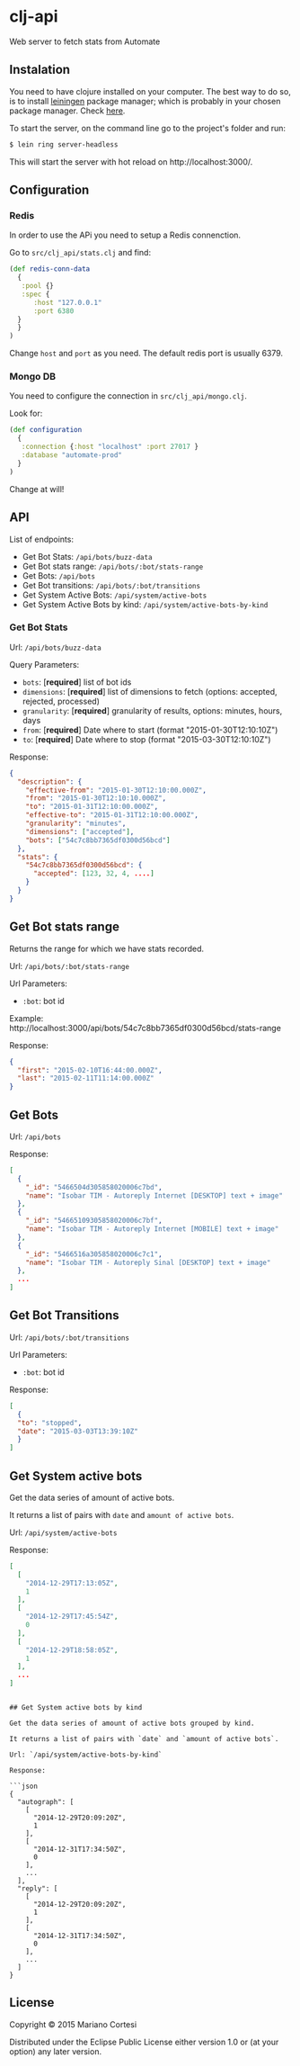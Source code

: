 # clj-api

Web server to fetch stats from Automate


## Instalation

You need to have clojure installed on your computer. The best way to do so, is to install [leiningen](http://leiningen.org/) package manager; which is probably in your chosen package manager. Check [here](https://github.com/technomancy/leiningen/wiki/Packaging).

To start the server, on the command line go to the project's folder and run:

```bash
$ lein ring server-headless
```

This will start the server with hot reload on http://localhost:3000/.


## Configuration


### Redis

In order to use the APi you need to setup a Redis connenction.

Go to `src/clj_api/stats.clj` and find:

```clojure
(def redis-conn-data
  {
   :pool {}
   :spec {
      :host "127.0.0.1"
      :port 6380
  }
  }
)
```

Change `host` and `port` as you need. The default redis port is usually 6379.


### Mongo DB

You need to configure the connection in `src/clj_api/mongo.clj`.

Look for:


```clojure
(def configuration
  {
   :connection {:host "localhost" :port 27017 }
   :database "automate-prod"
  }
)
```

Change at will!


## API

List of endpoints:

* Get Bot Stats: `/api/bots/buzz-data`
* Get Bot stats range: `/api/bots/:bot/stats-range`
* Get Bots: `/api/bots`
* Get Bot transitions: `/api/bots/:bot/transitions`
* Get System Active Bots: `/api/system/active-bots`
* Get System Active Bots by kind: `/api/system/active-bots-by-kind`


### Get Bot Stats

Url: `/api/bots/buzz-data`

Query Parameters:

 * `bots`: [**required**] list of bot ids
 * `dimensions`: [**required**] list of dimensions to fetch (options: accepted, rejected, processed)
 * `granularity`: [**required**] granularity of results, options: minutes, hours, days
 * `from`: [**required**] Date where to start (format "2015-01-30T12:10:10Z")
 * `to`: [**required**] Date where to stop (format "2015-03-30T12:10:10Z")

Response:

```json
{
  "description": {
    "effective-from": "2015-01-30T12:10:00.000Z",
    "from": "2015-01-30T12:10:10.000Z",
    "to": "2015-01-31T12:10:00.000Z",
    "effective-to": "2015-01-31T12:10:00.000Z",
    "granularity": "minutes",
    "dimensions": ["accepted"],
    "bots": ["54c7c8bb7365df0300d56bcd"]
  },
  "stats": {
    "54c7c8bb7365df0300d56bcd": {
      "accepted": [123, 32, 4, ....]
    }
  }
}

```

## Get Bot stats range

Returns the range for which we have stats recorded.

Url: `/api/bots/:bot/stats-range`

Url Parameters:
 * `:bot`: bot id

Example: http://localhost:3000/api/bots/54c7c8bb7365df0300d56bcd/stats-range

Response:

```json
{
  "first": "2015-02-10T16:44:00.000Z",
  "last": "2015-02-11T11:14:00.000Z"
}
```

## Get Bots


Url: `/api/bots`

Response:

```json
[
  {
    "_id": "5466504d305858020006c7bd",
    "name": "Isobar TIM - Autoreply Internet [DESKTOP] text + image"
  },
  {
    "_id": "54665109305858020006c7bf",
    "name": "Isobar TIM - Autoreply Internet [MOBILE] text + image"
  },
  {
    "_id": "5466516a305858020006c7c1",
    "name": "Isobar TIM - Autoreply Sinal [DESKTOP] text + image"
  },
  ...
]
```

## Get Bot Transitions

Url: `/api/bots/:bot/transitions`

Url Parameters:
 * `:bot`: bot id

Response:

```json
[
  {
  "to": "stopped",
  "date": "2015-03-03T13:39:10Z"
  }
]
```
## Get System active bots

Get the data series of amount of active bots.

It returns a list of pairs with `date` and `amount of active bots`.

Url: `/api/system/active-bots`

Response:

```json
[
  [
    "2014-12-29T17:13:05Z",
    1
  ],
  [
    "2014-12-29T17:45:54Z",
    0
  ],
  [
    "2014-12-29T18:58:05Z",
    1
  ],
  ...
]
```

```

## Get System active bots by kind

Get the data series of amount of active bots grouped by kind.

It returns a list of pairs with `date` and `amount of active bots`.

Url: `/api/system/active-bots-by-kind`

Response:

```json
{
  "autograph": [
    [
      "2014-12-29T20:09:20Z",
      1
    ],
    [
      "2014-12-31T17:34:50Z",
      0
    ],
    ...
  ],
  "reply": [
    [
      "2014-12-29T20:09:20Z",
      1
    ],
    [
      "2014-12-31T17:34:50Z",
      0
    ],
    ...
  ]
}

```


## License

Copyright © 2015 Mariano Cortesi

Distributed under the Eclipse Public License either version 1.0 or (at
your option) any later version.
